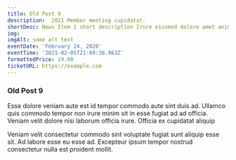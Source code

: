 ```yaml
---
title: Old Post 9
description:  2021 Member meeting cupidatat.
shortDesc: News Item 2 short description Irure eiusmod dolore amet anim non laboris amet.
img: 
imgAlt: some alt text
eventDate: 'February 24, 2020'
eventTime: '2021-02-05T21:09:38.963Z'
formattedPrice: 19.00
ticketURL: https://example.com
---
```


### Old Post 9

Esse dolore veniam aute est id tempor commodo aute sint duis ad. Ullamco quis commodo tempor non irure minim sit in esse fugiat ad ad officia. Veniam velit dolore nisi laborum officia irure. Officia ex cupidatat aliquip 

Veniam velit consectetur commodo sint voluptate fugiat sunt aliquip esse sit. Ad labore esse eu esse ad. Excepteur ipsum tempor nostrud consectetur nulla est proident mollit.
